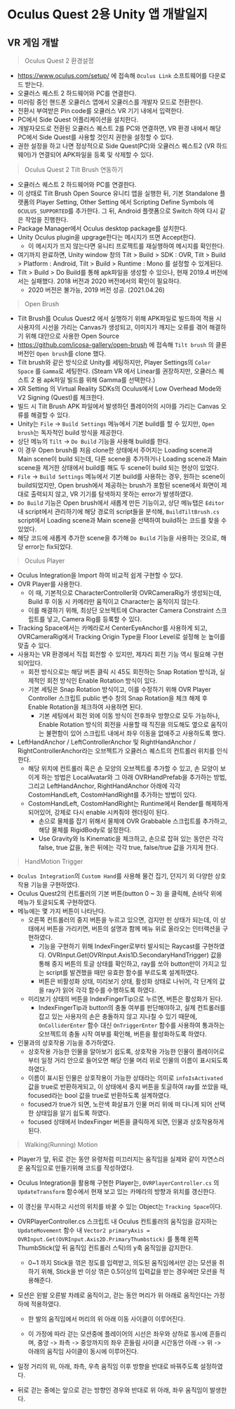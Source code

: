 # Oculus Quest 2용 Unity 앱 개발일지



## VR 게임 개발

> Oculus Quest 2 환경설정

- https://www.oculus.com/setup/ 에 접속해 `Oculus Link` 소프트웨어를 다운로드 받는다.
- 오큘러스 퀘스트 2 하드웨어와 PC를 연결한다.
- 미러링 중인 핸드폰 오큘러스 앱에서 오큘러스를 개발자 모드로 전환한다.
- 전환시 부여받은 Pin code를 오큘러스 VR 기기 내에서 입력한다.
- PC에서 Side Quest 어플리케이션을 설치한다.
- 개발자모드로 전환된 오큘러스 퀘스트 2를 PC와 연결하면, VR 환경 내에서 해당 PC에서 Side Quest를 사용할 것인지 권한을 설정할 수 있다.
- 권한 설정을 하고 나면 정상적으로 Side Quest(PC)와 오큘러스 퀘스트2 (VR 하드웨어)가 연결되어 APK파일을 등록 및 삭제할 수 있다.



> Oculus Quest 2 Tilt Brush 연동하기

- 오큘러스 퀘스트 2 하드웨어와 PC를 연결한다.
- 이 상태로 Tilt Brush Open Source 유니티 앱을 실행한 뒤, 기본 Standalone 플랫폼의 Player Setting, Other Setting 에서 Scripting Define Symbols 에 `OCULUS_SUPPORTED`를 추가한다. 그 뒤, Android 플랫폼으로 Switch 하여 다시 같은 작업을 진행한다.
- Package Manager에서 Oculus desktop package를 설치한다.
- Unity Oculus plugin을 upgrage한다는 메시지가 뜨면 Accept한다.
  - 이 메시지가 뜨지 않는다면 유니티 프로젝트를 재실행하여 메시지를 확인한다.
- 여기까지 완료하면, Unity window 창의 Tilt > Build > SDK : OVR, Tilt > Build > Platform : Android, Tilt > Build > Runtime : Mono 를 설정할 수 있게된다.
- Tilt > Build > Do Build를 통해 apk파일을 생성할 수 있으나, 현재 2019.4 버전에서는 실패했다. 2018 버전과 2020 버전에서의 확인이 필요하다.
  - 2020 버전은 불가능, 2019 버전 성공. (2021.04.26)



> Open Brush

- Tilt Brush를 Oculus Quest2 에서 실행하기 위해 APK파일로 빌드하여 적용 시 사용자의 시선을 가리는 Canvas가 생성되고, 이미지가 깨지는 오류를 겪어 해결하기 위해 대안으로 사용한 Open Source 
- https://github.com/icosa-gallery/open-brush 에 접속해 `Tilt brush` 의 클론 버전인 `Open brush`를 clone 했다.
- Tilt brush와 같은 방식으로 Unity를 세팅하지만, Player Settings의 `Color Space` 를 `Gamma`로 세팅한다. (Steam VR 에서 Linear를 권장하지만, 오큘러스 퀘스트 2 용 apk파일 빌드를 위해 Gamma를 선택한다.)
- XR Setting 의 Virtual Reality SDKs의 Oculus에서 Low Overhead Mode와 V2 Signing (Quest)를 체크한다.
- 빌드 시 Tilt Brush APK 파일에서 발생하던 플레이어의 시야를 가리는 Canvas 오류를 해결할 수 있다.
- Unity는 `File` -> `Build Settings` 메뉴에서 기본 build를 할 수 있지만, `Open brush`는 독자적인 build 방식을 제공한다.
- 상단 메뉴의 `Tilt` -> `Do Build` 기능을 사용해 build를 한다.
- 이 경우 Open brush를 처음 clone한 상태에서 주어지는 Loading scene과 Main scene이 build 되는데, 다른 scene을 추가하거나 Loading scene과 Main scene을 제거한 상태에서 build를 해도 두 scene이 build 되는 현상이 있었다.
- `File` -> `Build Settings` 메뉴에서 기본 build를 사용하는 경우, 원하는 scene이 build되었지만, Open brush에서 제공하는 brush가 포함된 scene에서 화면이 제대로 출력되지 않고, VR 기기를 탐색하지 못하는 error가 발생하였다.
- `Do Build` 기능은 Open brush에서 새롭게 만든 기능이고, 상단 메뉴탭은 `Editor` 내 script에서 관리하기에 해당 경로의 script들을 분석해, `BuildTiltBrush.cs` script에서 Loading scene과 Main scene을 선택하여 build하는 코드를 찾을 수 있었다.
- 해당 코드에 새롭게 추가한 scene을 추가해 `Do Build` 기능을 사용하는 것으로, 해당 error는 fix되었다.



> Oculus Player

- Oculus Integration을 Import 하여 비교적 쉽게 구현할 수 있다.
- OVR Player를 사용한다.
  - 이 때, 기본적으로 CharacterController와 OVRCameraRig가 생성되는데, Build 후 이동 시 카메라만 움직이고 Character는 움직이지 않는다.
  - 이를 해결하기 위해, 최상단 오브젝트에 Character Camera Constraint 스크립트를 넣고, Camera Rig를 등록할 수 있다.
- Tracking Space에서는 카메라로서 CenterEyeAnchor를 사용하게 되고, OVRCameraRig에서 Tracking Origin Type을 Floor Level로 설정해 눈 높이를 맞출 수 있다.
- 사용자는 VR 환경에서 직접 회전할 수 있지만, 제자리 회전 기능 역시 필요해 구현되어있다.
  - 회전 방식으로는 해당 버튼 클릭 시 45도 회전하는 Snap Rotation 방식과, 실제적인 회전 방식인 Enable Rotation 방식이 있다.
  - 기본 세팅은 Snap Rotation 방식이고, 이를 수정하기 위해 OVR Player Controller 스크립트 public 변수 창의 Snap Rotation을 체크 해제 후 Enable Rotation을 체크하여 사용하면 된다.
    - 기본 세팅에서 회전 외에 이동 방식이 전후좌우 방향으로 모두 가능하나, Enable Rotation 방식의 회전을 사용할 때 직진을 의도해도 옆으로 움직이는 불편함이 있어 스크립트 내에서 좌우 이동을 없애주고 사용하도록 했다.
- LeftHandAnchor / LeftControllerAnchor 및 RightHandAnchor / RightControllerAnchor라는 오브젝트가 오큘러스 퀘스트의 컨트롤러 위치를 인식한다.
  - 해당 위치에 컨트롤러 혹은 손 모양의 오브젝트를 추가할 수 있고, 손 모양이 보이게 하는 방법은 LocalAvatar와 그 아래 OVRHandPrefab을 추가하는 방법, 그리고 LeftHandAnchor, RightHandAnchor 아래에 각각 CostomHandLeft, CostomHandRight를 추가하는 방법이 있다.
  - CostomHandLeft, CostomHandRight는 Runtime에서 Render를 해제하게 되어있어, 강제로 다시 enable 시켜줘야 렌더링이 된다.
    - 손으로 물체를 잡기 위해서 물체에 OVR Grabbable 스크립트를 추가하고, 해당 물체를 RigidBody로 설정한다.
    - Use Gravity와 Is Kinematic을 체크하고, 손으로 잡혀 있는 동안은 각각 false, true 값을, 놓은 뒤에는 각각 true, false/true 값을 가지게 한다.



> HandMotion Trigger

- `Oculus Integration`의 `Custom Hand`를 사용해 물건 집기, 던지기 외 다양한 상호작용 기능을 구현하였다.
- Oculus Quest2의 컨트롤러의 기본 버튼(button 0 ~ 3) 을 클릭해, 손바닥 위에 메뉴가 토글되도록 구현하였다.
- 메뉴에는 몇 가지 버튼이 나타난다.
  - 오른쪽 컨트롤러의 중지 버튼을 누르고 있으면, 검지만 핀 상태가 되는데, 이 상태에서 버튼을 가리키면, 버튼의 설명과 함께 메뉴 위로 올라오는 인터랙션을 구현하였다.
    - 기능을 구현하기 위해 IndexFinger로부터 발사되는 Raycast를 구현하였다. OVRInput.Get(OVRInput.Axis1D.SecondaryHandTrigger) 값을 통해 중지 버튼의 토글 상태를 확인하고, ray를 쏘아 button만이 가지고 있는 script를 발견했을 때만 유효한 함수를 부르도록 설계하였다.
    - 버튼은 비활성화 상태, 미리보기 상태, 활성화 상태로 나뉘어, 각 단계의 값을 ray가 읽어 각각 함수를 수행하도록 하였다.
  - 미리보기 상태의 버튼을 IndexFingerTip으로 누르면, 버튼은 활성화가 된다.
    - IndexFingerTip과 button의 충돌 여부를 판단해야하고, 실제 컨트롤러를 잡고 있는 사용자의 손은 충돌하지 않고 지나칠 수 있기 때문에, `OnColliderEnter` 함수 대신 `OnTriggerEnter` 함수를 사용하여 통과하는 오브젝트의 충돌 시작 여부를 확인해, 버튼을 활성화하도록 하였다.
- 인물과의 상호작용 기능을 추가하였다.
  - 상호작용 가능한 인물을 알아보기 쉽도록, 상호작용 가능한 인물이 플레이어로부터 일정 거리 안으로 들어오면 해당 인물 머리 위로 인물의 이름이 표시되도록 하였다.
  - 이름이 표시된 인물은 상호작용이 가능한 상태라는 의미로 `infoIsActivated` 값을 true로 반환하게되고, 이 상태에서 중지 버튼을 토글하여 ray를 쏘았을 때, focused라는 bool 값을 true로 반환하도록 설계하였다.
  - focused가 true가 되면, 노란색 화살표가 인물 머리 위에 떠 다니게 되어 선택한 상태임을 알기 쉽도록 하였다.
  - focused 상태에서 IndexFinger 버튼을 클릭하게 되면, 인물과 상호작용하게 된다. 



> Walking(Running) Motion

- Player가 앞, 뒤로 걷는 동안 유령처럼 미끄러지는 움직임을 실제와 같이 자연스러운 움직임으로 만들기위해 코드를 작성하였다.

- Oculus Integration을 활용해 구현한 Player는, `OVRPlayerController.cs` 의 `UpdateTransform` 함수에서 현재 보고 있는 카메라의 방향과 위치를 갱신한다.

- 이 갱신을 무시하고 시선의 위치를 바꿀 수 있는 Object는 `Tracking Space`이다.

- OVRPlayerController.cs 스크립트 내 Oculus 컨트롤러의 움직임을 감지하는 `UpdateMovement` 함수 내 `Vector2 primaryAxis = OVRInput.Get(OVRInput.Axis2D.PrimaryThumbstick)` 를 통해 왼쪽 ThumbStick(앞 뒤 움직임 컨트롤러 스틱)의 y축 움직임을 감지한다.
  - 0~1 까지 Stick을 꺾은 정도를 입력받고, 의도된 움직임에서만 걷는 모션을 취하기 위해, Stick을 반 이상 꺾은 0.5이상의 입력값을 받는 경우에만 모션을 적용해준다.

- 모션은 왼발 오른발 차례로 움직이고, 걷는 동안 머리가 위 아래로 움직인다는 가정하에 적용하였다.

  - 한 발의 움직임에서 머리의 위 아래 이동 사이클이 이루어진다.

  - 이 가정에 따라 걷는 모션중에 플레이어의 시선은 좌우와 상하로 동시에 흔들리며, 중앙 -> 좌측 -> 중앙까지의 좌우 흔들림 사이클 시간동안 아래 -> 위 -> 아래의 움직임 사이클이 동시에 이루어진다.

- 일정 거리의 위, 아래, 좌측, 우측 움직임 이후 방향을 반대로 바꿔주도록 설정하였다.

- 뒤로 걷는 중에는 앞으로 걷는 방향인 경우와 반대로 위 아래, 좌우 움직임이 발생한다.

